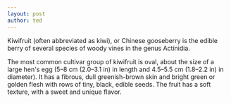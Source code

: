 ```yaml
---
layout: post
author: ted
---
```

<div class="uk-height-small uk-flex uk-flex-center uk-flex-middle uk-background-cover uk-light"
     data-src="https://images.unsplash.com/photo-1610917040803-1fccf9623064?fit=crop&w=650&h=433&q=80"
     data-srcset="https://images.unsplash.com/photo-1610917040803-1fccf9623064?fit=crop&w=650&h=433&q=80 650w,
                  https://images.unsplash.com/photo-1610917040803-1fccf9623064?fit=crop&w=1300&h=866&q=80 1300w"
     data-sizes="(min-width: 650px) 650px, 100vw" uk-img>
</div>Kiwifruit (often abbreviated as kiwi), or Chinese gooseberry is the edible
berry of several species of woody vines in the genus Actinidia.

The most common cultivar group of kiwifruit is oval, about the size of a large
hen's egg (5–8 cm (2.0–3.1 in) in length and 4.5–5.5 cm (1.8–2.2 in) in
diameter). It has a fibrous, dull greenish-brown skin and bright green or
golden flesh with rows of tiny, black, edible seeds. The fruit has a soft
texture, with a sweet and unique flavor.
